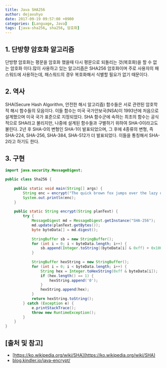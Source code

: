 ```yaml
---
title: Java SHA256
author: dejavuhyo
date: 2017-09-19 09:57:00 +0900
categories: [Language, Java]
tags: [java-sha256, sha256, 암호화]
---
```


## 1. 단방향 암호화 알고리즘
단방향 암호화는 평문을 암호화 했을때 다시 평문으로 되돌리는 것(복호화)을 할 수 없는 암호화 이다.많이 사용하고 있는 알고리즘은 SHA256 암호화이며 주로 사용자의 패스워드에 사용하는데, 패스워드의 경우 복호화해서 식별할 필요가 없기 때문이다.

## 2. 역사
SHA(Secure Hash Algorithm, 안전한 해시 알고리즘) 함수들은 서로 관련된 암호학적 해시 함수들의 모음이다. 이들 함수는 미국 국가안보국(NSA)이 1993년에 처음으로 설계했으며 미국 국가 표준으로 지정되었다. SHA 함수군에 속하는 최초의 함수는 공식적으로 SHA라고 불리지만, 나중에 설계된 함수들과 구별하기 위하여 SHA-0이라고도 불린다. 2년 후 SHA-0의 변형인 SHA-1이 발표되었으며, 그 후에 4종류의 변형, 즉 SHA-224, SHA-256, SHA-384, SHA-512가 더 발표되었다. 이들을 통칭해서 SHA-2라고 하기도 한다.

## 3. 구현

```java
import java.security.MessageDigest;
 
public class Sha256 {
 
    public static void main(String[] args) {
        String enc = encrypt("The quick brown fox jumps over the lazy dog");
        System.out.println(enc);
    }
 
    public static String encrypt(String planText) {
        try {
            MessageDigest md = MessageDigest.getInstance("SHA-256");
            md.update(planText.getBytes());
            byte byteData[] = md.digest();
 
            StringBuffer sb = new StringBuffer();
            for (int i = 0; i < byteData.length; i++) {
                sb.append(Integer.toString((byteData[i] & 0xff) + 0x100, 16).substring(1));
            }
 
            StringBuffer hexString = new StringBuffer();
            for (int i = 0; i < byteData.length; i++) {
                String hex = Integer.toHexString(0xff & byteData[i]);
                if (hex.length() == 1) {
                    hexString.append('0');
                }
                hexString.append(hex);
            }
            return hexString.toString();
        } catch (Exception e) {
            e.printStackTrace();
            throw new RuntimeException();
        }
    }
}
```

## [출처 및 참고]
* [https://ko.wikipedia.org/wiki/SHA](https://ko.wikipedia.org/wiki/SHA)
* [blog.kindler.io/java-encrypt/](blog.kindler.io/java-encrypt/)
